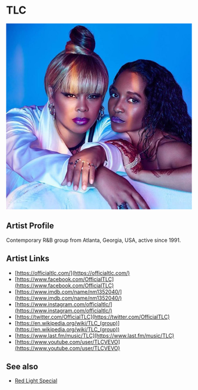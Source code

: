 # TLC

![](../../assets/artists/TLC.png)

## Artist Profile

Contemporary R&B group from Atlanta, Georgia, USA, active since 1991.

## Artist Links

- [https://officialtlc.com/](https://officialtlc.com/)
- [https://www.facebook.com/OfficialTLC](https://www.facebook.com/OfficialTLC)
- [https://www.imdb.com/name/nm1352040/](https://www.imdb.com/name/nm1352040/)
- [https://www.instagram.com/officialtlc/](https://www.instagram.com/officialtlc/)
- [https://twitter.com/OfficialTLC](https://twitter.com/OfficialTLC)
- [https://en.wikipedia.org/wiki/TLC_(group)](https://en.wikipedia.org/wiki/TLC_(group))
- [https://www.last.fm/music/TLC](https://www.last.fm/music/TLC)
- [https://www.youtube.com/user/TLCVEVO](https://www.youtube.com/user/TLCVEVO)


## See also

- [Red Light Special](Red_Light_Special.md)

